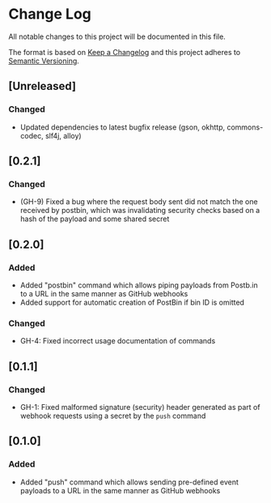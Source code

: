 # Change Log
All notable changes to this project will be documented in this file.

The format is based on [Keep a Changelog](http://keepachangelog.com/)
and this project adheres to [Semantic Versioning](http://semver.org/).

## [Unreleased]
### Changed
- Updated dependencies to latest bugfix release (gson, okhttp, commons-codec, slf4j, alloy)

## [0.2.1]
### Changed
- (GH-9) Fixed a bug where the request body sent did not match the one received by postbin, which was invalidating security checks based on a hash of the payload and some shared secret

## [0.2.0]
### Added
- Added "postbin" command which allows piping payloads from Postb.in to a URL in the same manner as GitHub webhooks
- Added support for automatic creation of PostBin if bin ID is omitted

### Changed
- GH-4: Fixed incorrect usage documentation of commands

## [0.1.1]
### Changed
- GH-1: Fixed malformed signature (security) header generated as part of webhook requests using a secret by the `push` command

## [0.1.0]
### Added
- Added "push" command which allows sending pre-defined event payloads to a URL in the same manner as GitHub webhooks